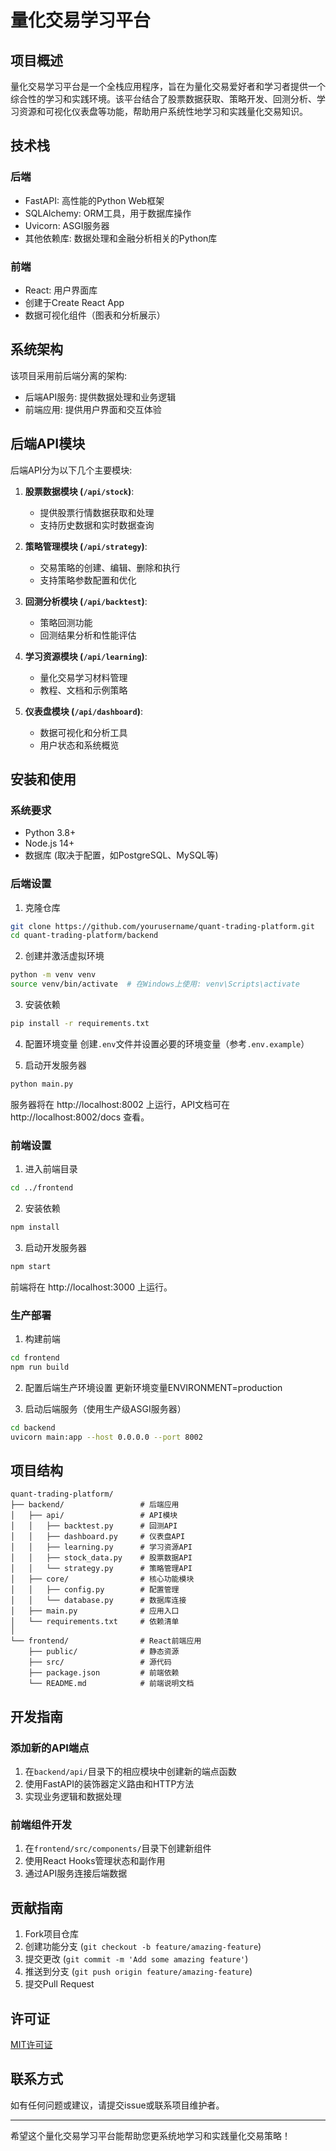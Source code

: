 # 量化交易学习平台

## 项目概述

量化交易学习平台是一个全栈应用程序，旨在为量化交易爱好者和学习者提供一个综合性的学习和实践环境。该平台结合了股票数据获取、策略开发、回测分析、学习资源和可视化仪表盘等功能，帮助用户系统性地学习和实践量化交易知识。

## 技术栈

### 后端
- FastAPI: 高性能的Python Web框架
- SQLAlchemy: ORM工具，用于数据库操作
- Uvicorn: ASGI服务器
- 其他依赖库: 数据处理和金融分析相关的Python库

### 前端
- React: 用户界面库
- 创建于Create React App
- 数据可视化组件（图表和分析展示）

## 系统架构

该项目采用前后端分离的架构:
- 后端API服务: 提供数据处理和业务逻辑
- 前端应用: 提供用户界面和交互体验

## 后端API模块

后端API分为以下几个主要模块:

1. **股票数据模块 (`/api/stock`)**: 
   - 提供股票行情数据获取和处理
   - 支持历史数据和实时数据查询

2. **策略管理模块 (`/api/strategy`)**: 
   - 交易策略的创建、编辑、删除和执行
   - 支持策略参数配置和优化

3. **回测分析模块 (`/api/backtest`)**: 
   - 策略回测功能
   - 回测结果分析和性能评估

4. **学习资源模块 (`/api/learning`)**: 
   - 量化交易学习材料管理
   - 教程、文档和示例策略

5. **仪表盘模块 (`/api/dashboard`)**: 
   - 数据可视化和分析工具
   - 用户状态和系统概览

## 安装和使用

### 系统要求
- Python 3.8+
- Node.js 14+
- 数据库 (取决于配置，如PostgreSQL、MySQL等)

### 后端设置

1. 克隆仓库
```bash
git clone https://github.com/yourusername/quant-trading-platform.git
cd quant-trading-platform/backend
```

2. 创建并激活虚拟环境
```bash
python -m venv venv
source venv/bin/activate  # 在Windows上使用: venv\Scripts\activate
```

3. 安装依赖
```bash
pip install -r requirements.txt
```

4. 配置环境变量
创建`.env`文件并设置必要的环境变量（参考`.env.example`）

5. 启动开发服务器
```bash
python main.py
```
服务器将在 http://localhost:8002 上运行，API文档可在 http://localhost:8002/docs 查看。

### 前端设置

1. 进入前端目录
```bash
cd ../frontend
```

2. 安装依赖
```bash
npm install
```

3. 启动开发服务器
```bash
npm start
```
前端将在 http://localhost:3000 上运行。

### 生产部署

1. 构建前端
```bash
cd frontend
npm run build
```

2. 配置后端生产环境设置
更新环境变量ENVIRONMENT=production

3. 启动后端服务（使用生产级ASGI服务器）
```bash
cd backend
uvicorn main:app --host 0.0.0.0 --port 8002
```

## 项目结构

```
quant-trading-platform/
├── backend/                 # 后端应用
│   ├── api/                 # API模块
│   │   ├── backtest.py      # 回测API
│   │   ├── dashboard.py     # 仪表盘API
│   │   ├── learning.py      # 学习资源API
│   │   ├── stock_data.py    # 股票数据API
│   │   └── strategy.py      # 策略管理API
│   ├── core/                # 核心功能模块
│   │   ├── config.py        # 配置管理
│   │   └── database.py      # 数据库连接
│   ├── main.py              # 应用入口
│   └── requirements.txt     # 依赖清单
│
└── frontend/                # React前端应用
    ├── public/              # 静态资源
    ├── src/                 # 源代码
    ├── package.json         # 前端依赖
    └── README.md            # 前端说明文档
```

## 开发指南

### 添加新的API端点

1. 在`backend/api/`目录下的相应模块中创建新的端点函数
2. 使用FastAPI的装饰器定义路由和HTTP方法
3. 实现业务逻辑和数据处理

### 前端组件开发

1. 在`frontend/src/components/`目录下创建新组件
2. 使用React Hooks管理状态和副作用
3. 通过API服务连接后端数据

## 贡献指南

1. Fork项目仓库
2. 创建功能分支 (`git checkout -b feature/amazing-feature`)
3. 提交更改 (`git commit -m 'Add some amazing feature'`)
4. 推送到分支 (`git push origin feature/amazing-feature`)
5. 提交Pull Request

## 许可证

[MIT许可证](LICENSE)

## 联系方式

如有任何问题或建议，请提交issue或联系项目维护者。

---

希望这个量化交易学习平台能帮助您更系统地学习和实践量化交易策略！
